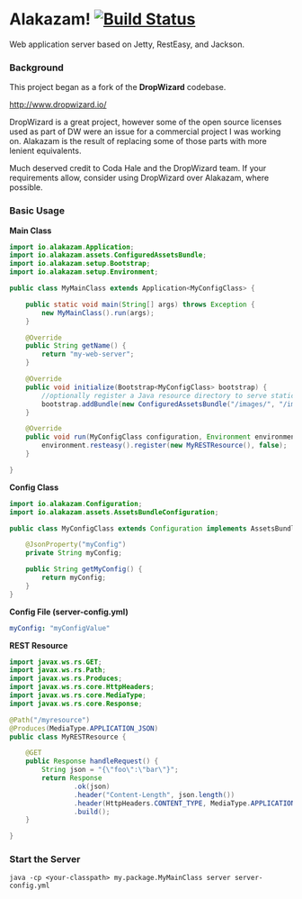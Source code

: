 Alakazam! [![Build Status](https://travis-ci.org/jasongardnerlv/alakazam.png?branch=master)](https://travis-ci.org/jasongardnerlv/alakazam)
==========

Web application server based on Jetty, RestEasy, and Jackson.

### Background

This project began as a fork of the **DropWizard** codebase.

http://www.dropwizard.io/

DropWizard is a great project, however some of the open source licenses used as
part of DW were an issue for a commercial project I was working on.  Alakazam
is the result of replacing some of those parts with more lenient equivalents.

Much deserved credit to Coda Hale and the DropWizard team.  If your
requirements allow, consider using DropWizard over Alakazam, where possible.

### Basic Usage

**Main Class**

```java
import io.alakazam.Application;
import io.alakazam.assets.ConfiguredAssetsBundle;
import io.alakazam.setup.Bootstrap;
import io.alakazam.setup.Environment;

public class MyMainClass extends Application<MyConfigClass> {

    public static void main(String[] args) throws Exception {
        new MyMainClass().run(args);
    }

    @Override
    public String getName() {
        return "my-web-server";
    }

    @Override
    public void initialize(Bootstrap<MyConfigClass> bootstrap) {
        //optionally register a Java resource directory to serve static files from
        bootstrap.addBundle(new ConfiguredAssetsBundle("/images/", "/images/"));
    }

    @Override
    public void run(MyConfigClass configuration, Environment environment) throws Exception {
        environment.resteasy().register(new MyRESTResource(), false);
    }

}
```

**Config Class**

```java
import io.alakazam.Configuration;
import io.alakazam.assets.AssetsBundleConfiguration;

public class MyConfigClass extends Configuration implements AssetsBundleConfiguration {

    @JsonProperty("myConfig")
    private String myConfig;

    public String getMyConfig() {
        return myConfig;
    }
}
```

**Config File (server-config.yml)**

```yaml
myConfig: "myConfigValue"

```

**REST Resource**

```java
import javax.ws.rs.GET;
import javax.ws.rs.Path;
import javax.ws.rs.Produces;
import javax.ws.rs.core.HttpHeaders;
import javax.ws.rs.core.MediaType;
import javax.ws.rs.core.Response;

@Path("/myresource")
@Produces(MediaType.APPLICATION_JSON)
public class MyRESTResource {

    @GET
    public Response handleRequest() {
        String json = "{\"foo\":\"bar\"}";
        return Response
                .ok(json)
                .header("Content-Length", json.length())
                .header(HttpHeaders.CONTENT_TYPE, MediaType.APPLICATION_JSON + "; charset=ISO-8859-15")
                .build();
    }

}
```

### Start the Server

```
java -cp <your-classpath> my.package.MyMainClass server server-config.yml
```